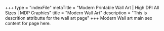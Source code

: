 +++
type = "indexFile"
metaTitle = "Modern Printable Wall Art | High DPI All Sizes | MDP Graphics"
title = "Modern Wall Art"
description = "This is descrition attributte for the wall art page"
+++
Modern Wall art main seo content for page here.
